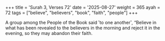 +++
title = 'Surah 3, Verses 72'
date = '2025-08-27'
weight = 365
ayah = 72
tags = ["believe", "believers", "book", "faith", "people"]
+++

A group among the People of the Book said ˹to one another˺, “Believe in what has been revealed to the believers in the morning and reject it in the evening, so they may abandon their faith.